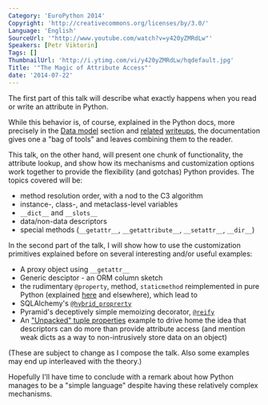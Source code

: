 ```yaml
---
Category: 'EuroPython 2014'
Copyright: 'http://creativecommons.org/licenses/by/3.0/'
Language: 'English'
SourceUrl: '"http://www.youtube.com/watch?v=y420yZMRdLw"'
Speakers: [Petr Viktorin]
Tags: []
ThumbnailUrl: 'http://i.ytimg.com/vi/y420yZMRdLw/hqdefault.jpg'
Title: '"The Magic of Attribute Access"'
date: '2014-07-22'
---
```

The first part of this talk will describe what exactly happens when you
read or write an attribute in Python.

While this behavior is, of course, explained in the Python docs,
more precisely in the [Data model][1] section and [related][2] [writeups][3],
the documentation gives one a "bag of tools" and leaves combining them
to the reader.

This talk, on the other hand, will present one chunk of functionality,
the attribute lookup, and show how its mechanisms and customization
options work together to provide the flexibility (and gotchas) Python provides.
The topics covered will be:

* method resolution order, with a nod to the C3 algorithm
* instance-, class-, and metaclass-level variables
* `__dict__` and `__slots__`
* data/non-data descriptors
* special methods (`__getattr__`, `__getattribute__`, `__setattr__`, `__dir__`)


In the second part of the talk, I will show how to use the customization
primitives explained before on several interesting and/or useful examples:

* A proxy object using `__getattr__`
* Generic desciptor - an ORM column sketch
* the rudimentary `@property`, method, `staticmethod` reimplemented in
  pure Python (explained [here][2] and elsewhere), which lead to
* SQLAlchemy's [`@hybrid_proprerty`][4]
* Pyramid's deceptively simple memoizing decorator, [`@reify`][5]
* An ["Unpacked" tuple properties][6] example to drive home the idea that
  descriptors can do more than provide attribute access
  (and mention weak dicts as a way to non-intrusively store data on an object)


(These are subject to change as I compose the talk. Also some examples may
end up interleaved with the theory.)

Hopefully I'll have time to conclude with a remark about how Python manages to be
a "simple language" despite having these relatively complex mechanisms.


[1]: http://docs.python.org/3/reference/datamodel.html
[2]: http://docs.python.org/3/howto/descriptor.html
[3]: https://www.python.org/download/releases/2.3/mro/
[4]: http://docs.sqlalchemy.org/en/rel_0_9/orm/extensions/hybrid.html
[5]: http://docs.pylonsproject.org/projects/pyramid/en/latest/api/decorator.html
[6]: https://gist.github.com/encukou/9789993